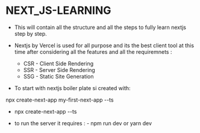 # NEXT_JS-LEARNING

- This will contain all the structure and all the steps to fully learn nextjs step by step.

- Nextjs by Vercel is used for all purpose and its the best client tool at this time after considering all the features and all the requiremnets :

  - CSR - Client Side Rendering
  - SSR - Server Side Rendering
  - SSG - Static Site Generation

- To start with nextjs boiler plate si created with:

npx create-next-app my-first-next-app --ts

- npx create-next-app <project-name> --ts

- to run the server it requires : - npm run dev or yarn dev
